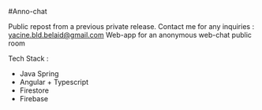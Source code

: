 #Anno-chat

Public repost from a previous private release.
Contact me for any inquiries : yacine.bld.belaid@gmail.com
Web-app for an anonymous web-chat public room 


Tech Stack : 
- Java Spring
- Angular + Typescript
- Firestore
- Firebase
